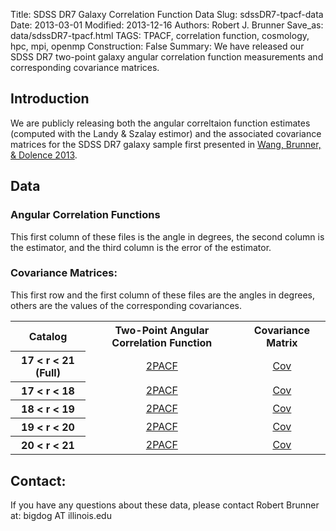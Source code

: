 Title: SDSS DR7 Galaxy Correlation Function Data
Slug: sdssDR7-tpacf-data
Date: 2013-03-01
Modified: 2013-12-16
Authors: Robert J. Brunner
Save_as: data/sdssDR7-tpacf.html
TAGS: TPACF, correlation function, cosmology, hpc, mpi, openmp
Construction: False
Summary: We have released our SDSS DR7 two-point galaxy angular correlation function measurements and corresponding covariance matrices.

## Introduction

We are publicly releasing both the angular correltaion function
estimates (computed with the Landy & Szalay estimor) and the associated
covariance matrices for the SDSS DR7 galaxy sample first presented in [Wang, Brunner, & Dolence
2013](http://adsabs.harvard.edu/cgi-bin/bib_query?arXiv:1303.2432).

## Data

### Angular Correlation Functions

This first column of these files is the angle in degrees, the second
column is the estimator, and the third column is the error of the
estimator.

### Covariance Matrices:

This first row and the first column of these files are the angles in
degrees, others are the values of the corresponding covariances.

<table>
<tbody>

<tr>
<th><center>Catalog</left></th>
<th><center>Two-Point Angular Correlation Function</center></th>
<th><center>Covariance Matrix</center></th>
</tr>

<tr>
<th><center>17 < r < 21 (Full)</center></th>
<td><center><a href="/static/data/tpacf/DR7v2.final.17to21.esti.jerror">2PACF</a></center></td>
<td><center><a href="/static/data/tpacf/DR7v2.final.17to21.cov_true">Cov</a></center></td>
</tr>

<tr>
<th><center>17 < r < 18</center></th>
<td><center><a href="/static/data/tpacf/DR7v2.final.17to18.esti.jerror">2PACF</a></center></td>
<td><center><a href="/static/data/tpacf/DR7v2.final.17to18.cov_true">Cov</a></center></td>
</tr>

<tr>
<th><center>18 < r < 19</center></th>
<td><center><a href="/static/data/tpacf/DR7v2.final.18to19.esti.jerror">2PACF</a></center></td>
<td><center><a href="/static/data/tpacf/DR7v2.final.18to19.cov_true">Cov</a></center></td>
</tr>

<tr>
<th><center>19 < r < 20</center></th>
<td><center><a href="/static/data/tpacf/DR7v2.final.19to20.esti.jerror">2PACF</a></center></td>
<td><center><a href="/static/data/tpacf/DR7v2.final.19to20.cov_true">Cov</a></center></td>
</tr>

<tr>
<th><center>20 < r < 21</center></th>
<td><center><a href="/static/data/tpacf/DR7v2.final.20to21.esti.jerror">2PACF</a></center></td>
<td><center><a href="/static/data/tpacf/DR7v2.final.20to21.cov_true">Cov</a></center></td>
</tr>

</table>
</tbody>

## Contact:

If you have any questions about these data, please contact Robert
Brunner at: bigdog AT illinois.edu
